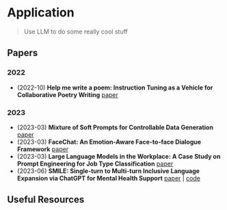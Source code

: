 # Application

> Use LLM to do some really cool stuff

## Papers

### 2022

- (2022-10) **Help me write a poem: Instruction Tuning as a Vehicle for Collaborative Poetry Writing** [paper](https://arxiv.org/abs/2210.13669)

### 2023

- (2023-03) **Mixture of Soft Prompts for Controllable Data Generation** [paper](https://arxiv.org/pdf/2303.01580.pdf)
- (2023-03) **FaceChat: An Emotion-Aware Face-to-face Dialogue Framework** [paper](https://arxiv.org/abs/2303.07316)
- (2023-03) **Large Language Models in the Workplace: A Case Study on Prompt Engineering for Job Type Classification** [paper](https://arxiv.org/abs/2303.07142)
- (2023-06) **SMILE: Single-turn to Multi-turn Inclusive Language Expansion via ChatGPT for Mental Health Support** [paper](https://arxiv.org/pdf/2305.00450.pdf) | [code](https://github.com/qiuhuachuan/smile)

## Useful Resources

